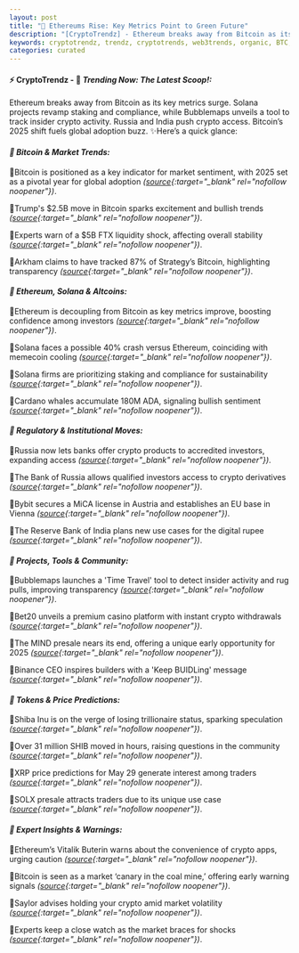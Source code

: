```yaml
---
layout: post
title: "🌇 Ethereums Rise: Key Metrics Point to Green Future"
description: "[CryptoTrendz] - Ethereum breaks away from Bitcoin as its key metrics surge. Solana projects revamp staking and compliance, while Bubblemaps unveils a tool to track insider crypto activity. Russia and India push crypto access. Bitcoin’s 2025 shift fuels global adoption buzz."
keywords: cryptotrendz, trendz, cryptotrends, web3trends, organic, BTC, India, Crypto, CEO, Ethereum, Bitcoin, FTX, Market, Bank, Token, Cardano, investors, Russia, memecoin, digital
categories: curated
---
```


#### ⚡ CryptoTrendz - 📌 *Trending Now: The Latest Scoop!:*

Ethereum breaks away from Bitcoin as its key metrics surge. Solana projects revamp staking and compliance, while Bubblemaps unveils a tool to track insider crypto activity. Russia and India push crypto access. Bitcoin’s 2025 shift fuels global adoption buzz. ✨Here’s a quick glance:


#### *🔖  Bitcoin & Market Trends:*  

🔹Bitcoin is positioned as a key indicator for market sentiment, with 2025 set as a pivotal year for global adoption *([source](https://s.avyag.com/e72l){:target="_blank" rel="nofollow noopener"})*.  

🔹Trump's $2.5B move in Bitcoin sparks excitement and bullish trends *([source](https://s.avyag.com/kpjv){:target="_blank" rel="nofollow noopener"})*.  

🔹Experts warn of a $5B FTX liquidity shock, affecting overall stability *([source](https://s.avyag.com/m0y9){:target="_blank" rel="nofollow noopener"})*.  

🔹Arkham claims to have tracked 87% of Strategy’s Bitcoin, highlighting transparency *([source](https://s.avyag.com/bt6d){:target="_blank" rel="nofollow noopener"})*.  

#### *🔖  Ethereum, Solana & Altcoins:*  

🔹Ethereum is decoupling from Bitcoin as key metrics improve, boosting confidence among investors *([source](https://s.avyag.com/0uc0){:target="_blank" rel="nofollow noopener"})*.  

🔹Solana faces a possible 40% crash versus Ethereum, coinciding with memecoin cooling *([source](https://s.avyag.com/fy8h){:target="_blank" rel="nofollow noopener"})*.  

🔹Solana firms are prioritizing staking and compliance for sustainability *([source](https://s.avyag.com/96ul){:target="_blank" rel="nofollow noopener"})*.  

🔹Cardano whales accumulate 180M ADA, signaling bullish sentiment *([source](https://s.avyag.com/oq3n){:target="_blank" rel="nofollow noopener"})*.  

#### *🔖  Regulatory & Institutional Moves:*  

🔹Russia now lets banks offer crypto products to accredited investors, expanding access *([source](https://s.avyag.com/mwpd){:target="_blank" rel="nofollow noopener"})*.  

🔹The Bank of Russia allows qualified investors access to crypto derivatives *([source](https://s.avyag.com/nu65){:target="_blank" rel="nofollow noopener"})*.  

🔹Bybit secures a MiCA license in Austria and establishes an EU base in Vienna *([source](https://s.avyag.com/gso2){:target="_blank" rel="nofollow noopener"})*.  

🔹The Reserve Bank of India plans new use cases for the digital rupee *([source](https://s.avyag.com/ycup){:target="_blank" rel="nofollow noopener"})*.  

#### *🔖  Projects, Tools & Community:*  

🔹Bubblemaps launches a 'Time Travel' tool to detect insider activity and rug pulls, improving transparency *([source](https://s.avyag.com/rk5c){:target="_blank" rel="nofollow noopener"})*.  

🔹Bet20 unveils a premium casino platform with instant crypto withdrawals *([source](https://s.avyag.com/7pyu){:target="_blank" rel="nofollow noopener"})*.  

🔹The MIND presale nears its end, offering a unique early opportunity for 2025 *([source](https://s.avyag.com/lza7){:target="_blank" rel="nofollow noopener"})*.  

🔹Binance CEO inspires builders with a 'Keep BUIDLing' message *([source](https://s.avyag.com/1oo5){:target="_blank" rel="nofollow noopener"})*.  

#### *🔖  Tokens & Price Predictions:*  

🔹Shiba Inu is on the verge of losing trillionaire status, sparking speculation *([source](https://s.avyag.com/66z0){:target="_blank" rel="nofollow noopener"})*.  

🔹Over 31 million SHIB moved in hours, raising questions in the community *([source](https://s.avyag.com/qslp){:target="_blank" rel="nofollow noopener"})*.  

🔹XRP price predictions for May 29 generate interest among traders *([source](https://s.avyag.com/nplf){:target="_blank" rel="nofollow noopener"})*.  

🔹SOLX presale attracts traders due to its unique use case *([source](https://s.avyag.com/mi5l){:target="_blank" rel="nofollow noopener"})*.  

#### *🔖  Expert Insights & Warnings:*  

🔹Ethereum’s Vitalik Buterin warns about the convenience of crypto apps, urging caution *([source](https://s.avyag.com/t10f){:target="_blank" rel="nofollow noopener"})*.  

🔹Bitcoin is seen as a market ‘canary in the coal mine,’ offering early warning signals *([source](https://s.avyag.com/won8){:target="_blank" rel="nofollow noopener"})*.  

🔹Saylor advises holding your crypto amid market volatility *([source](https://s.avyag.com/kpjv){:target="_blank" rel="nofollow noopener"})*.  

🔹Experts keep a close watch as the market braces for shocks *([source](https://s.avyag.com/m0y9){:target="_blank" rel="nofollow noopener"})*.
